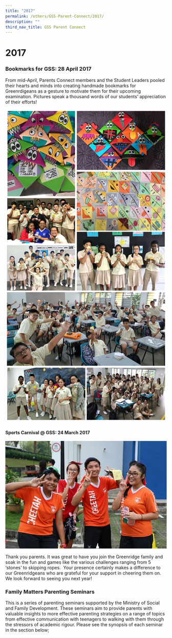 ```yaml
---
title: "2017"
permalink: /others/GSS-Parent-Connect/2017/
description: ""
third_nav_title: GSS Parent Connect
---
```

# **2017**
  

### **Bookmarks for GSS: 28 April 2017**

From mid-April, Parents Connect members and the Student Leaders pooled their hearts and minds into creating handmade bookmarks for Greenrdigeans as a gesture to motivate them for their upcoming examination. Pictures speak a thousand words of our students’ appreciation of their efforts!

![](/images/Final%20GSS%20Bookmarks.png)

#### **Sports Carnival @ GSS: 24 March 2017**

![](/images/pc2.jpg)

Thank you parents. It was great to have you join the Greenridge family and soak in the fun and games like the various challenges ranging from 5 ‘stones’ to skipping ropes.  Your presence certainly makes a difference to our Greenridgeans who are grateful for your support in cheering them on. We look forward to seeing you next year!
  

### Family Matters Parenting Seminars

This is a series of parenting seminars supported by the Ministry of Social and Family Development. These seminars aim to provide parents with valuable insights to more effective parenting strategies on a range of topics from effective communication with teenagers to walking with them through the stressors of academic rigour. Please see the synopsis of each seminar in the section below;